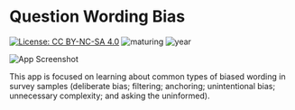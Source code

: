 # Question Wording Bias

[![License: CC BY-NC-SA 4.0](https://img.shields.io/badge/License-CC%20BY--NC--SA%204.0-lightgrey.svg)](https://creativecommons.org/licenses/by-nc-sa/4.0/) ![maturing](https://img.shields.io/badge/lifecycle-maturing-blue) ![year](https://img.shields.io/badge/year-2017-lightgrey)

![App Screenshot](https://sites.psu.edu/shinyapps/files/2018/11/Survey-bias-1536x728.png)

This app is focused on learning about common types of biased wording in survey samples (deliberate bias; filtering; anchoring; unintentional bias; unnecessary complexity; and asking the uninformed).

